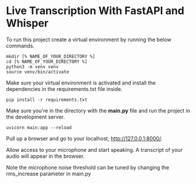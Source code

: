 # Live Transcription With FastAPI and Whisper

To run this project create a virtual environment by running the below commands. 

```
mkdir [% NAME_OF_YOUR_DIRECTORY %]
cd [% NAME_OF_YOUR_DIRECTORY %]
python3 -m venv venv
source venv/bin/activate
```

Make sure your virtual environment is activated and install the dependencies in the requirements.txt file inside. 

```
pip install -r requirements.txt
```

Make sure you're in the directory with the **main.py** file and run the project in the development server.

```
uvicorn main:app --reload
```

Pull up a browser and go to your localhost, http://127.0.0.1:8000/.

Allow access to your microphone and start speaking. A transcript of your audio will appear in the browser. 

Note the microphone noise threshold can be tuned by changing the rms_increase parameter in main.py

